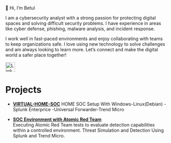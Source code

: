  👋 Hi, I’m Betul
 
I am a cybersecurity analyst with a strong passion for protecting digital spaces and solving difficult security problems.
I have experience in areas like cyber defense, phishing, malware analysis, and incident response.

I work well in fast-paced environments and enjoy collaborating with teams to keep organizations safe. 
I love using new technology to solve challenges and am always looking to learn more. Let’s connect and make the digital world a safer place together!


<a href="https://www.linkedin.com/in/betul-arslan-/)/">
    <img src="https://cdn-icons-png.flaticon.com/512/174/174857.png" alt="LinkedIn" width="30" />
</a>

# Projects

- [**VIRTUAL-HOME-SOC**](https://github.com/Kaafdagi/VIRTUAL-HOME-SOC)
  HOME SOC Setup With Windows-Linux(Debian) -Splunk Enterprice -Universal Forwarder-Trend Micro

- [**SOC Environment with Atomic Red Team**](https://github.com/Kaafdagi/SOC-Environment-with-Atomic-Red-Team)  
  Executing Atomic Red Team tests to evaluate detection capabilities within a controlled environment. Threat Simulation and Detection Using Splunk and Trend Micro.



<!---
Kaafdagi/Kaafdagi is a ✨ special ✨ repository because its `README.md` (this file) appears on your GitHub profile.
You can click the Preview link to take a look at your changes.
--->

